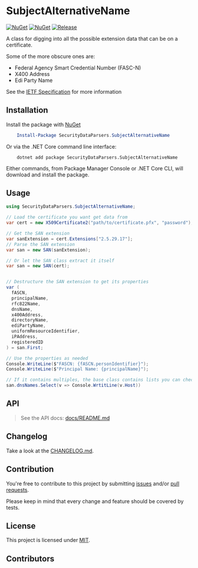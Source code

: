 # SubjectAlternativeName

[![NuGet](https://img.shields.io/nuget/dt/SecurityDataParsers.SubjectAlternativeName.svg)](https://www.nuget.org/packages/SecurityDataParsers.SubjectAlternativeName) [![NuGet](https://img.shields.io/nuget/vpre/SecurityDataParsers.SubjectAlternativeName.svg)](https://www.nuget.org/packages/SecurityDataParsers.SubjectAlternativeName) [![Release](https://github.com/josh-hemphill/Security-Data-Parsers/actions/workflows/release.yml/badge.svg)](https://github.com/josh-hemphill/Security-Data-Parsers/actions/workflows/release.yml)

A class for digging into all the possible extension data that can be on a certificate.

Some of the more obscure ones are:

  - Federal Agency Smart Credential Number (FASC-N)
  - X400 Address
  - Edi Party Name

See the [IETF Specification](https://datatracker.ietf.org/doc/html/rfc5280#section-4.2.1.6) for more information

<!-- cspell: disable bracketsstartstop -->

## Installation

Install the package with [NuGet](https://www.nuget.org/packages/SecurityDataParsers.SubjectAlternativeName/)

```powershell
    Install-Package SecurityDataParsers.SubjectAlternativeName
```

Or via the .NET Core command line interface:

```shell
    dotnet add package SecurityDataParsers.SubjectAlternativeName
```

Either commands, from Package Manager Console or .NET Core CLI, will download and install the package.

## Usage

```c#
using SecurityDataParsers.SubjectAlternativeName;

// Load the certificate you want get data from
var cert = new X509Certificate2("path/to/certificate.pfx", "password");

// Get the SAN extension
var sanExtension = cert.Extensions["2.5.29.17"];
// Parse the SAN extension
var san = new SAN(sanExtension);

// Or let the SAN class extract it itself
var san = new SAN(cert);


// Destructure the SAN extension to get its properties
var (
  fASCN,
  principalName,
  rfc822Name,
  dnsName,
  x400Address,
  directoryName,
  ediPartyName,
  uniformResourceIdentifier,
  iPAddress,
  registeredID
) = san.First;

// Use the properties as needed
Console.WriteLine($"FASCN: {fASCN.personIdentifier}");
Console.WriteLine($"Principal Name: {principalName}");

// If it contains multiples, the base class contains lists you can check.
san.dnsNames.Select(v => Console.WrtitLine(v.Host))
```

## API

> See the API docs: [docs/README.md](docs/README.md)

## Changelog

Take a look at the [CHANGELOG.md](https://github.com/josh-hemphill/Security-Data-Parsers/tree/latest/CHANGELOG.md).

## Contribution

You're free to contribute to this project by submitting [issues](https://github.com/josh-hemphill/Security-Data-Parsers/issues) and/or [pull requests](https://github.com/josh-hemphill/Security-Data-Parsers/pulls).

Please keep in mind that every change and feature should be covered by
tests.

## License

This project is licensed under [MIT](https://github.com/josh-hemphill/Security-Data-Parsers/blob/latest/LICENSE).

## Contributors

<!-- ALL-CONTRIBUTORS-LIST:START - Do not remove or modify this section -->
<!-- ALL-CONTRIBUTORS-LIST:END -->
